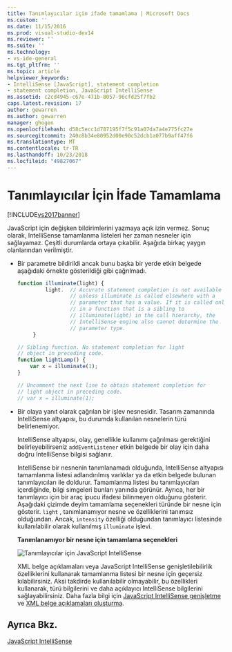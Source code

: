 ```yaml
---
title: Tanımlayıcılar için ifade tamamlama | Microsoft Docs
ms.custom: ''
ms.date: 11/15/2016
ms.prod: visual-studio-dev14
ms.reviewer: ''
ms.suite: ''
ms.technology:
- vs-ide-general
ms.tgt_pltfrm: ''
ms.topic: article
helpviewer_keywords:
- IntelliSense [JavaScript], statement completion
- statement completion, JavaScript IntelliSense
ms.assetid: c2cd4945-c67e-471b-8057-96cfd25f7fb2
caps.latest.revision: 17
author: gewarren
ms.author: gewarren
manager: ghogen
ms.openlocfilehash: d58c5ecc1d787195f7f5c91a07da7a4e775fc27e
ms.sourcegitcommit: 240c8b34e80952d00e90c52dcb1a077b9aff47f6
ms.translationtype: MT
ms.contentlocale: tr-TR
ms.lasthandoff: 10/23/2018
ms.locfileid: "49827067"
---
```

# <a name="statement-completion-for-identifiers"></a>Tanımlayıcılar İçin İfade Tamamlama
[!INCLUDE[vs2017banner](../includes/vs2017banner.md)]

JavaScript için değişken bildirimlerini yazmaya açık izin vermez. Sonuç olarak, IntelliSense tamamlanma listeleri her zaman nesneler için sağlayamaz. Çeşitli durumlarda ortaya çıkabilir. Aşağıda birkaç yaygın olanlarından verilmiştir.  
  
- Bir parametre bildirildi ancak bunu başka bir yerde etkin belgede aşağıdaki örnekte gösterildiği gibi çağrılmadı.  
  
  ```javascript  
  function illuminate(light) {  
           light.  // Accurate statement completion is not available   
                   // unless illuminate is called elsewhere with a   
                   // parameter that has a value. If it is called only  
                   // in a function that is a sibling to   
                   // illuminate(light) in the call hierarchy, the   
                   // IntelliSense engine also cannot determine the   
                   // parameter type.  
       }  
  
  // Sibling function. No statement completion for light   
  // object in preceding code.  
  function lightLamp() {  
      var x = illuminate(1);  
  }  
  
  // Uncomment the next line to obtain statement completion for  
  // light object in preceding code.  
  // var x = illuminate(1);  
  ```  
  
- Bir olaya yanıt olarak çağrılan bir işlev nesnesidir. Tasarım zamanında IntelliSense altyapısı, bu durumda kullanılan nesnelerin türü belirlenemiyor.  
  
   IntelliSense altyapısı, olay, genellikle kullanımı çağrılması gerektiğini belirleyebilirseniz `addEventListener` etkin belgede bir olay için daha doğru IntelliSense bilgisi sağlanır.  
  
  IntelliSense bir nesnenin tanımlanamadı olduğunda, IntelliSense altyapısı tamamlanma listesi adlandırılmış varlıklar ya da etkin belgede bulunan tanımlayıcıları ile doldurur. Tamamlanma listesi bu tanımlayıcıları içerdiğinde, bilgi simgeleri bunları yanında görünür. Ayrıca, her bir tanımlayıcı için bir araç ipucu ifadesi bilinmeyen olduğunu gösterir. Aşağıdaki çizimde deyim tamamlama seçenekleri türünde bir nesne için gösterir. `light` , tanımlanamıyor nesne ve özelliklerini tanımsız olduğundan. Ancak, `intensity` özelliği olduğundan tanımlayıcı listesinde kullanılabilir olarak kullanılmış `illuminate` işlevi.  
  
  **Tanımlanamıyor bir nesne için tamamlama seçenekleri**  
  
  ![Tanımlayıcılar için JavaScript IntelliSense](../ide/media/js-intellisense-identifiers.png "js_intellisense_identifiers")  
  
  XML belge açıklamaları veya JavaScript IntelliSense genişletilebilirlik özelliklerini kullanarak tamamlanma listesi bir nesne için geçersiz kılabilirsiniz. Aksi takdirde kullanılabilir olmayabilir, bu özellikleri kullanarak, türü bilgilerini ve daha açıklayıcı IntelliSense bilgilerini sağlayabilirsiniz. Daha fazla bilgi için [JavaScript IntelliSense genişletme](../ide/extending-javascript-intellisense.md) ve [XML belge açıklamaları oluşturma](../ide/create-xml-documentation-comments-for-javascript-intellisense.md).  
  
## <a name="see-also"></a>Ayrıca Bkz.  
 [JavaScript IntelliSense](../ide/javascript-intellisense.md)



